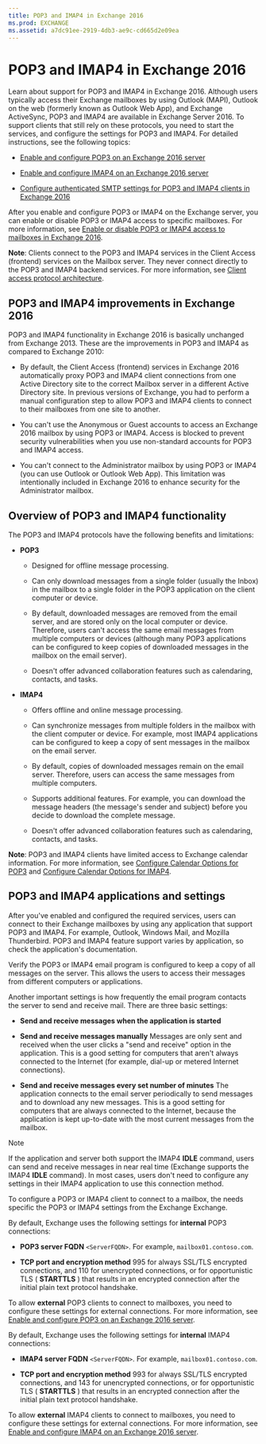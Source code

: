 ```yaml
---
title: POP3 and IMAP4 in Exchange 2016
ms.prod: EXCHANGE
ms.assetid: a7dc91ee-2919-4db3-ae9c-cd665d2e09ea
---
```



# POP3 and IMAP4 in Exchange 2016
Learn about support for POP3 and IMAP4 in Exchange 2016.
Although users typically access their Exchange mailboxes by using Outlook (MAPI), Outlook on the web (formerly known as Outlook Web App), and Exchange ActiveSync, POP3 and IMAP4 are available in Exchange Server 2016. To support clients that still rely on these protocols, you need to start the services, and configure the settings for POP3 and IMAP4. For detailed instructions, see the following topics:
  
    
    


-  [Enable and configure POP3 on an Exchange 2016 server](enable-and-configure-pop3-on-an-exchange-2016-server.md)
    
  
-  [Enable and configure IMAP4 on an Exchange 2016 server](enable-and-configure-imap4-on-an-exchange-2016-server.md)
    
  
-  [Configure authenticated SMTP settings for POP3 and IMAP4 clients in Exchange 2016](configure-authenticated-smtp-settings-for-pop3-and-imap4-clients-in-exchange-201.md)
    
  

After you enable and configure POP3 or IMAP4 on the Exchange server, you can enable or disable POP3 or IMAP4 access to specific mailboxes. For more information, see  [Enable or disable POP3 or IMAP4 access to mailboxes in Exchange 2016](enable-or-disable-pop3-or-imap4-access-to-mailboxes-in-exchange-2016.md).
  
    
    

 **Note**: Clients connect to the POP3 and IMAP4 services in the Client Access (frontend) services on the Mailbox server. They never connect directly to the POP3 and IMAP4 backend services. For more information, see  [Client access protocol architecture](exchange-2016-architecture.md#ClientAccessProtocol).
## POP3 and IMAP4 improvements in Exchange 2016

POP3 and IMAP4 functionality in Exchange 2016 is basically unchanged from Exchange 2013. These are the improvements in POP3 and IMAP4 as compared to Exchange 2010:
  
    
    

- By default, the Client Access (frontend) services in Exchange 2016 automatically proxy POP3 and IMAP4 client connections from one Active Directory site to the correct Mailbox server in a different Active Directory site. In previous versions of Exchange, you had to perform a manual configuration step to allow POP3 and IMAP4 clients to connect to their mailboxes from one site to another.
    
  
- You can't use the Anonymous or Guest accounts to access an Exchange 2016 mailbox by using POP3 or IMAP4. Access is blocked to prevent security vulnerabilities when you use non-standard accounts for POP3 and IMAP4 access.
    
  
- You can't connect to the Administrator mailbox by using POP3 or IMAP4 (you can use Outlook or Outlook Web App). This limitation was intentionally included in Exchange 2016 to enhance security for the Administrator mailbox.
    
  

## Overview of POP3 and IMAP4 functionality
<a name="Overview"> </a>

The POP3 and IMAP4 protocols have the following benefits and limitations:
  
    
    

- **POP3**
    
  - Designed for offline message processing.
    
  
  - Can only download messages from a single folder (usually the Inbox) in the mailbox to a single folder in the POP3 application on the client computer or device.
    
  
  - By default, downloaded messages are removed from the email server, and are stored only on the local computer or device. Therefore, users can't access the same email messages from multiple computers or devices (although many POP3 applications can be configured to keep copies of downloaded messages in the mailbox on the email server).
    
  
  - Doesn't offer advanced collaboration features such as calendaring, contacts, and tasks.
    
  
- **IMAP4**
    
  - Offers offline and online message processing.
    
  
  - Can synchronize messages from multiple folders in the mailbox with the client computer or device. For example, most IMAP4 applications can be configured to keep a copy of sent messages in the mailbox on the email server.
    
  
  - By default, copies of downloaded messages remain on the email server. Therefore, users can access the same messages from multiple computers.
    
  
  - Supports additional features. For example, you can download the message headers (the message's sender and subject) before you decide to download the complete message.
    
  
  - Doesn't offer advanced collaboration features such as calendaring, contacts, and tasks.
    
  
 **Note**: POP3 and IMAP4 clients have limited access to Exchange calendar information. For more information, see  [Configure Calendar Options for POP3](http://technet.microsoft.com/library/ac3d60a0-8697-4c06-9e93-f8d2c4b157b6.aspx) and [Configure Calendar Options for IMAP4](http://technet.microsoft.com/library/6679c8b2-3f0f-449a-a17c-a7b30001538c.aspx).
  
    
    

## POP3 and IMAP4 applications and settings
<a name="SendReceive"> </a>

After you've enabled and configured the required services, users can connect to their Exchange mailboxes by using any application that support POP3 and IMAP4. For example, Outlook, Windows Mail, and Mozilla Thunderbird. POP3 and IMAP4 feature support varies by application, so check the application's documentation.
  
    
    
Verify the POP3 or IMAP4 email program is configured to keep a copy of all messages on the server. This allows the users to access their messages from different computers or applications.
  
    
    
Another important settings is how frequently the email program contacts the server to send and receive mail. There are three basic settings:
  
    
    

- **Send and receive messages when the application is started**
    
  
- **Send and receive messages manually** Messages are only sent and received when the user clicks a "send and receive" option in the application. This is a good setting for computers that aren't always connected to the Internet (for example, dial-up or metered Internet connections).
    
  
- **Send and receive messages every set number of minutes** The application connects to the email server periodically to send messages and to download any new messages. This is a good setting for computers that are always connected to the Internet, because the application is kept up-to-date with the most current messages from the mailbox.
    
  

> [!NOTE]
> If the application and server both support the IMAP4 **IDLE** command, users can send and receive messages in near real time (Exchange supports the IMAP4 **IDLE** command). In most cases, users don't need to configure any settings in their IMAP4 application to use this connection method.
  
    
    

To configure a POP3 or IMAP4 client to connect to a mailbox, the needs specific the POP3 or IMAP4 settings from the Exchange Exchange.
  
    
    
By default, Exchange uses the following settings for **internal** POP3 connections:
  
    
    

- **POP3 server FQDN** `<ServerFQDN>`. For example,  `mailbox01.contoso.com`.
    
  
- **TCP port and encryption method** 995 for always SSL/TLS encrypted connections, and 110 for unencrypted connections, or for opportunistic TLS ( **STARTTLS** ) that results in an encrypted connection after the initial plain text protocol handshake.
    
  
To allow **external** POP3 clients to connect to mailboxes, you need to configure these settings for external connections. For more information, see [Enable and configure POP3 on an Exchange 2016 server](enable-and-configure-pop3-on-an-exchange-2016-server.md).
  
    
    
By default, Exchange uses the following settings for **internal** IMAP4 connections:
  
    
    

- **IMAP4 server FQDN** `<ServerFQDN>`. For example,  `mailbox01.contoso.com`.
    
  
- **TCP port and encryption method** 993 for always SSL/TLS encrypted connections, and 143 for unencrypted connections, or for opportunistic TLS ( **STARTTLS** ) that results in an encrypted connection after the initial plain text protocol handshake.
    
  
To allow **external** IMAP4 clients to connect to mailboxes, you need to configure these settings for external connections. For more information, see [Enable and configure IMAP4 on an Exchange 2016 server](enable-and-configure-imap4-on-an-exchange-2016-server.md).
  
    
    

